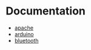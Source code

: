 Documentation
=============


* [apache](apache.md) 
* [arduino](arduino.md)
* [bluetooth](bluetooth.md)
